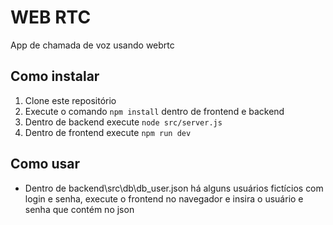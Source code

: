# WEB RTC

App de chamada de voz usando webrtc

## Como instalar

1. Clone este repositório
2. Execute o comando `npm install` dentro de frontend e backend 
3. Dentro de backend execute `node src/server.js` 
4. Dentro de frontend execute `npm run dev` 

## Como usar

- Dentro de backend\src\db\db_user.json há alguns usuários fictícios com login e senha, execute o frontend no navegador e insira o usuário e senha que contém no json